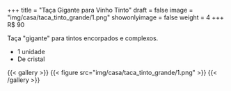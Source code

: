 +++
title = "Taça Gigante para Vinho Tinto"
draft = false
image = "img/casa/taca_tinto_grande/1.png"
showonlyimage = false
weight = 4
+++
<span class="price">R$ 90</span>
<!--more-->

Taça "gigante" para tintos encorpados e complexos.

- 1 unidade
- De cristal


{{< gallery >}}
{{< figure src="img/casa/taca_tinto_grande/1.png" >}}
{{< /gallery >}}
